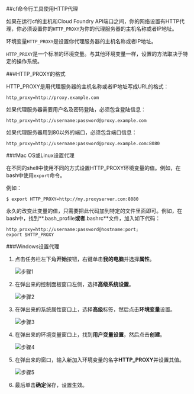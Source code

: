 ##cf命令行工具使用HTTP代理

如果在运行cf的主机和Cloud Foundry API端口之间，你的网络设置有HTTP代理，你必须设置你的```HTTP_PROXY```为你的代理服务器的主机名称或者IP地址。

环境变量```HTTP_PROXY```是设置你代理服务器的主机名称或者IP地址。

```HTTP_PROXY```是一个标准的环境变量。与其他环境变量一样，设置的方法取决于特定的操作系统。

###HTTP_PROXY的格式

HTTP_PROXY是用代理服务器的主机名称或者IP地址写成URL的格式：

``` 
http_proxy=http://proxy.example.com
```

如果代理服务器需要用户名及密码登陆，必须包含登陆信息：

```
http_proxy=http://username:password@proxy.example.com
```

如果代理服务器用到80以外的端口，必须包含端口信息：

```
http_proxy=http://username:password@proxy.example.com:8080
```

###Mac OS或Linux设置代理

在不同的shell中使用不同的方式设置HTTP_PROXY环境变量的值。例如，在bash中使用```export```命令。

例如：

```
$ export HTTP_PROXY=http://my.proxyserver.com:8080
```

永久的改变此变量的值，只需要把此代码加到特定的文件里面即可。例如，在bash中，找到**.bash_profile**或者**.bashrc**文件，加入如下代码：

```
http_proxy=http://username:password@hostname:port;
export $HTTP_PROXY
```

###Windows设置代理

1. 点击任务栏左下角**开始**按钮，右键单击**我的电脑**并选择**属性**。

	![步骤1](../images/cf_windwos_http_proxy_steps1.png)

2. 在弹出来的控制面板窗口左侧，选择**高级系统设置**。

	![步骤2](../images/cf_windwos_http_proxy_steps2.png)


3. 在弹出来的系统属性窗口上，选择**高级**标签，然后点击**环境变量**设置。

	![步骤3](../images/cf_windwos_http_proxy_steps3.png)


4. 在弹出来的环境变量窗口上，找到**用户变量设置**，然后点击**创建**。

	![步骤4](../images/cf_windwos_http_proxy_steps4.png)


5. 在弹出来的窗口，输入新加入环境变量的名字**HTTP_PROXY**并设置其值。

	![步骤5](../images/cf_windwos_http_proxy_steps5.png)


6. 最后单击**确定**保存，设置生效。
